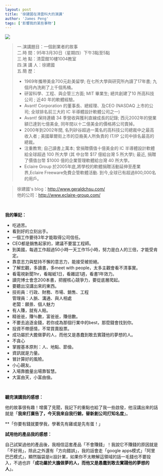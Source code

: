 ```yaml
---
layout: post
title: '徐建國在清雲科大的演講'
author: 'James Peng'
tags: ['影響我的某些事物']
---
```


[![](http://4.bp.blogspot.com/_AnTT9cbXdqY/R1_eD5jHkaI/AAAAAAAAAiQ/gcpQvlyNxMg/s320/geraldchsu.jpg)](http://4.bp.blogspot.com/_AnTT9cbXdqY/R1_eD5jHkaI/AAAAAAAAAiQ/gcpQvlyNxMg/s1600-h/geraldchsu.jpg)

> 一.演講題目：一個創業者的故事  
> 二.時 間：95年3月30日（星期四）下午3點至5點  
> 三.地 點：清雲館10樓1004教室  
> 四.演 講 人：徐建國  
> 五.簡 歷：
>
> -   1969年攜帶美金700元赴美留學; 在七所大學與研究所內讀了17年書;
>     九個月內洗刷了上千個馬桶。
> -   研習科學、工程、與企管三方面; MIT 畢業生; 總共創建了10
>     所高科技公司 ; 近40 年的軟體經驗。
> -   Avant! Corporation 的董事長、總經理、及CEO (NASDAQ 上市的公司;
>     全球排名前三大的 IC 半導體設計軟體公司之一)
> -   Avant! 保持連續 34 季營收與獲利直線成長的記錄;
>     西元2002年的營業額已達到七億美金,
>     同年間以十二億美金的價格將公司賣掉。
> -   2000年到2002年間, 名列矽谷超過一萬名的高科技公司總裁中之最高收入者
>     ; 美國華爾街上市的亞裔美人所負責的 IT/IP 公司中排名最高的總裁。
> -   注重教育; 自己讀書上萬本; 曾捐贈價值十億美金的 IC
>     半導體設計軟體給全球超過 100 所大學 (其 中台幣 \$17 億給台灣 5
>     所大學); 最近, 捐贈了價值台幣 \$1000 億的企業管理軟體給台灣 40
>     所大學。
> -   Eclaire Group 於2005年底,將學校的軟體捐贈活動延伸至產業界,Eclaire
>     Freeware免費企管軟體活動. 到今,全球已有超過800,000名的用戶。  

> 徐建國's blog：<http://www.geraldchsu.com/>  
> 他的公司：<http://www.eclaire-group.com/>

 

**我的筆記：**

-   吃過苦。
-   看到好的立刻出手。
-   一個工作要待3年才能取得公司信任。
-   CEO都是銷售起家的，建議不要當工程師。
-   到美國，每週工作超過50小時一天工作15小時，努力是白人的三倍，才能受肯定。
-   靠意志力與堅持不懈的意志力，能接受被拒絕。
-   了解宏觀，多讀書，多meet with people，太多主觀會看不清事實。
-   看電視新聞1hr，看報紙1日，看雜誌1週，看書1年效力。
-   讀完博士會念200本書，把握核心競爭力，要從底層爬起。
-   要聽出沒講出來的東西。
-   技術員：行政、財務、市場、銷售、工程  
    管理員：人脈、溝通、與人相處  
    老闆：願景、個人魅力
-   有人賺，就有人賠。
-   精爸爸，賺％數，富爸爸，賺倍數。
-   不要去追逐金錢，若你成為那個行業中的best，那麼錢會找到你。
-   投資不帶感情，不常買賣股票。
-   成功屬於大膽做夢的人，而他又是愚蠢到敢去實踐他的夢想的人。
-   不貪心
-   掌握基本原則：人、地點、節儉。
-   資訊就是力量。
-   冒計算好的風險。
-   小心親友。
-   入場靠膽量出場靠智慧。
-   大富由天，小富由儉。

 

**聽完演講我的感想：**

他的故事很有趣！增廣了見聞，我記下的重點也給了我一些啟發，他沒講出來的話就是「**我來打廣告了，今天我來自我行銷，替新創公司打知名度**」。

**「你要有錢就要學我，學著先有雞或是先有蛋！」  
 

**試用他的產品我的感想：**

自己試架過他的產品後，我相信這套產品「不會賺錢」！我說它不賺錢的原因就是「不好用」，除此之外還有「方向錯誤」，我的話會走「google
apps模式」「阿里巴巴模式」，顯然腦袋是ic設計業，如果你不太瞭解這領域的話一毛錢也不要投入，不過也許「**成功屬於大膽做夢的人，而他又是愚蠢到敢去實踐他的夢想的人**」。

